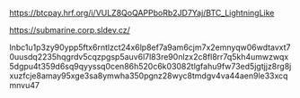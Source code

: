 https://btcpay.hrf.org/i/VULZ8QoQAPPboRb2JD7Yaj/BTC_LightningLike

https://submarine.corp.sldev.cz/

lnbc1u1p3zy90ypp5ftx6rntlzct24x6lp8ef7a9am6cjm7x2emnyqw06wdtavxt70uusdq2235hqgrdv5cqzpgsp5auv6l7l83re90nlzx2c8fl8rr7q5kh4umwzwqx5dgpu4t359d6sq9qyyssq0cen86h520c6k03082tlgfahu9fw73ed5jgtjjz8rg8jxuzfcje8amay95xge3sa8ymwha350pgnz28wyc8tmdgv4va44aen9le33xcqmnvu47